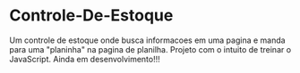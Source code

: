 # Controle-De-Estoque
Um controle de estoque onde busca informacoes em uma pagina e manda para uma "planinha" na pagina de planilha. Projeto com o intuito de treinar o JavaScript. Ainda em desenvolvimento!!!

